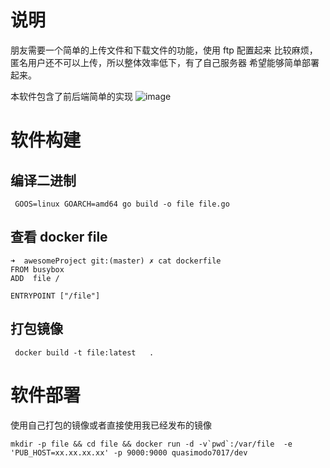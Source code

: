 # 说明

朋友需要一个简单的上传文件和下载文件的功能，使用 ftp 配置起来
比较麻烦，匿名用户还不可以上传，所以整体效率低下，有了自己服务器
希望能够简单部署起来。

本软件包含了前后端简单的实现
![image](https://user-images.githubusercontent.com/28471249/140696394-3c83479a-c7c0-4d7e-b3d4-243cc8572e44.png)


# 软件构建
## 编译二进制
```
 GOOS=linux GOARCH=amd64 go build -o file file.go
```
## 查看 docker file 

```
➜  awesomeProject git:(master) ✗ cat dockerfile 
FROM busybox
ADD  file /

ENTRYPOINT ["/file"]
```

## 打包镜像 

```
 docker build -t file:latest   .
```

# 软件部署
使用自己打包的镜像或者直接使用我已经发布的镜像

```
mkdir -p file && cd file && docker run -d -v`pwd`:/var/file  -e 'PUB_HOST=xx.xx.xx.xx' -p 9000:9000 quasimodo7017/dev
```
